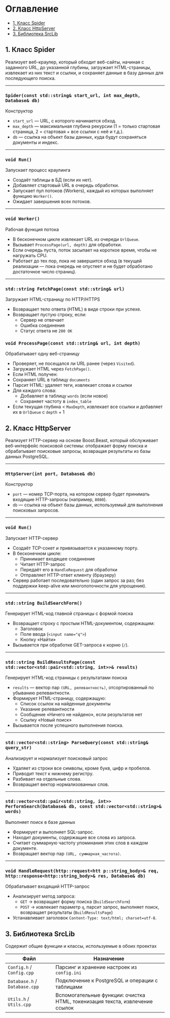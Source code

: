 # Оглавление

- [1. Класс Spider](#1-класс-spider)
- [2. Класс HttpServer](#2-класс-httpserver)
- [3. Библиотека SrcLib](#3-библиотека-srclib)

## 1. Класс Spider
Реализует веб-краулер, который обходит веб-сайты, начиная с заданного URL, до указанной глубины, загружает HTML-страницы, извлекает из них текст и ссылки, и сохраняет данные в базу данных для последующего поиска.

---
### `Spider(const std::string& start_url, int max_depth, Database& db)`

Конструктор

   - `start_url` — URL, с которого начинается обход.
   - `max_depth` — максимальная глубина рекурсии (1 = только стартовая страница, 2 = стартовая + все ссылки с неё и т.д.).
   - `db` — ссылка на объект базы данных, куда будут сохраняться документы и индекс.

---
### `void Run()`

Запускает процесс краулинга

   - Создаёт таблицы в БД (если их нет).
   - Добавляет стартовый URL в очередь обработки.
   - Запускает пул потоков (Workers), каждый из которых выполняет функцию `Worker()`.
   - Ожидает завершения всех потоков.

---
### `void Worker()`

Рабочая функция потока

   - В бесконечном цикле извлекает URL из очереди `UrlQueue`.
   - Вызывает `ProcessPage(url, depth)` для обработки.
   - Если очередь пуста, поток засыпает на короткое время, чтобы не нагружать CPU.
   - Работает до тех пор, пока не завершится обход (в текущей реализации — пока очередь не опустеет и не будет обработано достаточное число страниц).

---
### `std::string FetchPage(const std::string& url)`

Загружает HTML-страницу по HTTP/HTTPS

   - Возвращает тело ответа (HTML) в виде строки при успехе.
   - Возвращает пустую строку, если:
     - Сервер не отвечает
     - Ошибка соединения
     - Статус ответа не `200 OK`

### `void ProcessPage(const std::string& url, int depth)`

Обрабатывает одну веб-страницу

   - Проверяет, не посещался ли URL ранее (через `Visited`).
   - Загружает HTML через `FetchPage()`.
   - Если HTML получен:
   - Сохраняет URL в таблицу `documents`
   - Парсит HTML: удаляет теги, извлекает слова и ссылки
   - Для каждого слова:
     - Добавляет в таблицу `words` (если новое)
     - Сохраняет частоту в `index_table`
   - Если текущая глубина < `MaxDepth`, извлекает все ссылки и добавляет их в `UrlQueue` с `depth` + 1


## 2. Класс HttpServer

Реализует HTTP-сервер на основе Boost.Beast, который обслуживает веб-интерфейс поисковой системы: отображает форму поиска и обрабатывает поисковые запросы, возвращая результаты из базы данных PostgreSQL.

---
### `HttpServer(int port, Database& db)`

Конструктор
- `port` — номер TCP-порта, на котором сервер будет принимать входящие HTTP-запросы (например, `8080`).
- `db` — ссылка на объект базы данных, используемый для выполнения поисковых запросов.

---
### `void Run()`
Запускает HTTP-сервер

- Создаёт TCP-сокет и привязывается к указанному порту.
- В бесконечном цикле:
  - Принимает входящее соединение
  - Читает HTTP-запрос
  - Передаёт его в `HandleRequest` для обработки
  - Отправляет HTTP-ответ клиенту (браузеру)
- Сервер работает последовательно (один запрос за раз; без поддержки keep-alive или многопоточности для упрощения).

---
### `std::string BuildSearchForm()`
Генерирует HTML-код главной страницы с формой поиска

- Возвращает строку с простым HTML-документом, содержащим:
  - Заголовок
  - Поле ввода (`<input name="q">`)
  - Кнопку «Найти»
- Вызывается при обработке GET-запроса к корню (`/`).

---
### `std::string BuildResultsPage(const std::vector<std::pair<std::string, int>>& results)`
Генерирует HTML-код страницы с результатами поиска

- `results` — вектор пар `(URL, релевантность)`, отсортированный по убыванию релевантности.
- Формирует HTML-страницу, содержащую:
  - Список ссылок на найденные документы
  - Указание релевантности
  - Сообщение «Ничего не найдено», если результатов нет
  - Ссылку «Новый поиск»
- Вызывается после успешного выполнения поиска.

---
### `std::vector<std::string> ParseQuery(const std::string& query_str)`
Анализирует и нормализует поисковый запрос

- Удаляет из строки все символы, кроме букв, цифр и пробелов.
- Приводит текст к нижнему регистру.
- Разбивает на отдельные слова.
- Возвращает вектор нормализованных слов.

---
### `std::vector<std::pair<std::string, int>> PerformSearch(Database& db, const std::vector<std::string>& words)`
Выполняет поиск в базе данных

- Формирует и выполняет SQL-запрос.
- Находит документы, содержащие все слова из запроса.
- Считает суммарную частоту упоминания этих слов в каждом документе.
- Возвращает вектор пар `(URL, суммарная_частота)`.

---
### `void HandleRequest(http::request<htt p::string_body>& req, http::response<http::string_body>& res, Database& db)`
Обрабатывает входящий HTTP-запрос

- Анализирует метод запроса:
  - `GET` → возвращает форму поиска (`BuildSearchForm`)
  - `POST` → извлекает параметр `q`, парсит запрос, выполняет поиск, возвращает результаты (`BuildResultsPage`)
- Устанавливает заголовок `Content-Type: text/html; charset=utf-8`.


## 3. Библиотека SrcLib

Содержит общие функции и классы, используемые в обоих проектах

| Файл                          | Назначение                                                                   |
|-------------------------------|------------------------------------------------------------------------------|
| `Config.h` / `Config.cpp`     | Парсинг и хранение настроек из `config.ini`                                  |
| `Database.h` / `Database.cpp` | Подключение к PostgreSQL и операции с таблицами                              |
| `Utils.h` / `Utils.cpp`       | Вспомогательные функции: очистка HTML, токенизация текста, извлечение ссылок |
